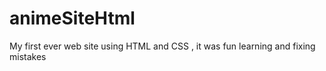 # animeSiteHtml
My first ever web site using HTML and CSS , it was fun learning and fixing mistakes 
